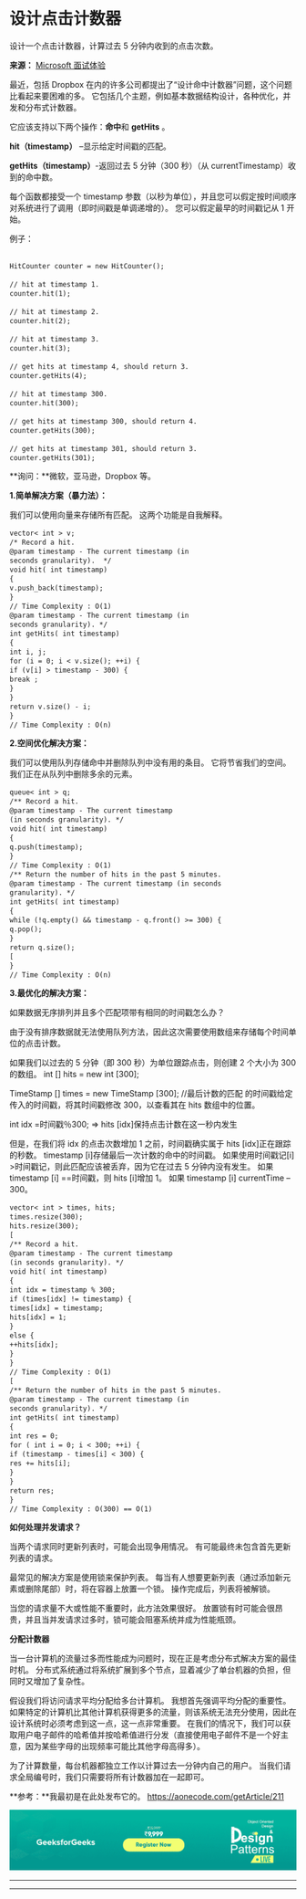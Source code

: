 # 设计点击计数器

设计一个点击计数器，计算过去 5 分钟内收到的点击次数。

**来源：** [Microsoft 面试体验](https://www.geeksforgeeks.org/microsoft-interview-experience-set-109-2-years-experienced/)

最近，包括 Dropbox 在内的许多公司都提出了“设计命中计数器”问题，这个问题比看起来要困难的多。 它包括几个主题，例如基本数据结构设计，各种优化，并发和分布式计数器。

它应该支持以下两个操作：**命中**和 **getHits** 。

**hit（timestamp）** –显示给定时间戳的匹配。

**getHits（timestamp）**-返回过去 5 分钟（300 秒）（从 currentTimestamp）收到的命中数。

每个函数都接受一个 timestamp 参数（以秒为单位），并且您可以假定按时间顺序对系统进行了调用（即时间戳是单调递增的）。 您可以假定最早的时间戳记从 1 开始。

例子：

```

HitCounter counter = new HitCounter();

// hit at timestamp 1.
counter.hit(1);

// hit at timestamp 2.
counter.hit(2);

// hit at timestamp 3.
counter.hit(3);

// get hits at timestamp 4, should return 3.
counter.getHits(4);

// hit at timestamp 300.
counter.hit(300);

// get hits at timestamp 300, should return 4.
counter.getHits(300);

// get hits at timestamp 301, should return 3.
counter.getHits(301);

```

**询问：**微软，亚马逊，Dropbox 等。

**1.简单解决方案（暴力法）：**

我们可以使用向量来存储所有匹配。 这两个功能是自我解释。

```
vector< int > v;
/* Record a hit.
@param timestamp - The current timestamp (in
seconds granularity).  */
void hit( int timestamp)
{
v.push_back(timestamp);
}
// Time Complexity : O(1)
@param timestamp - The current timestamp (in
seconds granularity). */
int getHits( int timestamp)
{
int i, j;
for (i = 0; i < v.size(); ++i) {
if (v[i] > timestamp - 300) {
break ;
}
}
return v.size() - i;
}
// Time Complexity : O(n)
```

**2.空间优化解决方案：**

我们可以使用队列存储命中并删除队列中没有用的条目。 它将节省我们的空间。
我们正在从队列中删除多余的元素。

```
queue< int > q;
/** Record a hit.
@param timestamp - The current timestamp
(in seconds granularity). */
void hit( int timestamp)
{
q.push(timestamp);
}
// Time Complexity : O(1)
/** Return the number of hits in the past 5 minutes.
@param timestamp - The current timestamp (in seconds
granularity). */
int getHits( int timestamp)
{
while (!q.empty() && timestamp - q.front() >= 300) {
q.pop();
}
return q.size();
[
}
// Time Complexity : O(n)
```

**3.最优化的解决方案：**

如果数据无序排列并且多个匹配项带有相同的时间戳怎么办？

由于没有排序数据就无法使用队列方法，因此这次需要使用数组来存储每个时间单位的点击计数。

如果我们以过去的 5 分钟（即 300 秒）为单位跟踪点击，则创建 2 个大小为 300 的数组。
int [] hits = new int [300];

TimeStamp [] times = new TimeStamp [300]; //最后计数的匹配
的时间戳给定传入的时间戳，将其时间戳修改 300，以查看其在 hits 数组中的位置。

int idx =时间戳％300; => hits [idx]保持点击计数在这一秒内发生

但是，在我们将 idx 的点击次数增加 1 之前，时间戳确实属于 hits [idx]正在跟踪的秒数。
timestamp [i]存储最后一次计数的命中的时间戳。
如果使用时间戳记[i] >时间戳记，则此匹配应该被丢弃，因为它在过去 5 分钟内没有发生。
如果 timestamp [i] ==时间戳，则 hits [i]增加 1。
如果 timestamp [i] currentTime – 300。

```
vector< int > times, hits;
times.resize(300);
hits.resize(300);
[
/** Record a hit.
@param timestamp - The current timestamp
(in seconds granularity). */
void hit( int timestamp)
{
int idx = timestamp % 300;
if (times[idx] != timestamp) {
times[idx] = timestamp;
hits[idx] = 1;
}
else {
++hits[idx];
}
}
// Time Complexity : O(1)
[
/** Return the number of hits in the past 5 minutes.
@param timestamp - The current timestamp (in
seconds granularity). */
int getHits( int timestamp)
{
int res = 0;
for ( int i = 0; i < 300; ++i) {
if (timestamp - times[i] < 300) {
res += hits[i];
}
}
return res;
}
// Time Complexity : O(300) == O(1)
```

**如何处理并发请求？**

当两个请求同时更新列表时，可能会出现争用情况。 有可能最终未包含首先更新列表的请求。

最常见的解决方案是使用锁来保护列表。 每当有人想要更新列表（通过添加新元素或删除尾部）时，将在容器上放置一个锁。 操作完成后，列表将被解锁。

当您的请求量不大或性能不重要时，此方法效果很好。 放置锁有时可能会很昂贵，并且当并发请求过多时，锁可能会阻塞系统并成为性能瓶颈。

**分配计数器**

当一台计算机的流量过多而性能成为问题时，现在正是考虑分布式解决方案的最佳时机。 分布式系统通过将系统扩展到多个节点，显着减少了单台机器的负担，但同时又增加了复杂性。

假设我们将访问请求平均分配给多台计算机。 我想首先强调平均分配的重要性。 如果特定的计算机比其他计算机获得更多的流量，则该系统无法充分使用，因此在设计系统时必须考虑到这一点，这一点非常重要。 在我们的情况下，我们可以获取用户电子邮件的哈希值并按哈希值进行分发（直接使用电子邮件不是一个好主意，因为某些字母的出现频率可能比其他字母高得多）。

为了计算数量，每台机器都独立工作以计算过去一分钟内自己的用户。 当我们请求全局编号时，我们只需要将所有计数器加在一起即可。

**参考：**我最初是在此处发布它的。
https://aonecode.com/getArticle/211

[![design-pattern-img](img/14db468c0f00e6c64bfe591457d1b437.png)](https://practice.geeksforgeeks.org/courses/design-patterns-live?utm_source=geeksforgeeks&utm_medium=article&utm_campaign=gfg_article_ooddpl)

* * *

* * *



